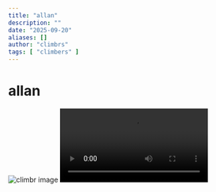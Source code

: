 ```yaml
---
title: "allan"
description: ""
date: "2025-09-20"
aliases: []
author: "climbrs"
tags: [ "climbers" ]
---
```



# allan

<img src="/images/peak-climbr.jpg" class="fit-picture"  alt="climbr image" />

<video src="videos/bouldering.mp4" controls>
  Your browser does not support the video tag.
</video>